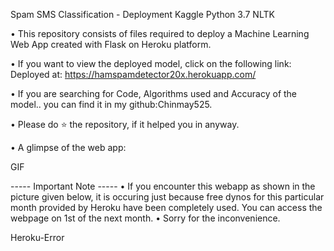 Spam SMS Classification - Deployment
Kaggle Python 3.7 NLTK

• This repository consists of files required to deploy a Machine Learning Web App created with Flask on Heroku platform.

• If you want to view the deployed model, click on the following link:
Deployed at: https://hamspamdetector20x.herokuapp.com/

• If you are searching for Code, Algorithms used and Accuracy of the model.. you can find it in my github:Chinmay525.

• Please do ⭐ the repository, if it helped you in anyway.

• A glimpse of the web app:

GIF

----- Important Note -----
• If you encounter this webapp as shown in the picture given below, it is occuring just because free dynos for this particular month provided by Heroku have been completely used. You can access the webpage on 1st of the next month.
• Sorry for the inconvenience.

Heroku-Error
